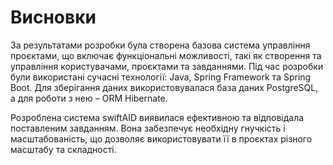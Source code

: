 # Висновки

За результатами розробки була створена базова система управління проєктами, що включає функціональні можливості, такі як створення та управління користувачами, проєктами та завданнями. Під час розробки були використані сучасні технології: Java, Spring Framework та Spring Boot. Для зберігання даних використовувалася база даних PostgreSQL, а для роботи з нею – ORM Hibernate.

Розроблена система swiftAID виявилася ефективною та відповідала поставленим завданням. Вона забезпечує необхідну гнучкість і масштабованість, що дозволяє використовувати її в проєктах різного масштабу та складності.



